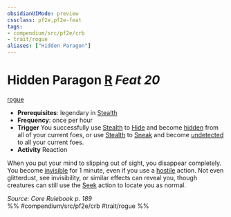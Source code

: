 ```yaml
---
obsidianUIMode: preview
cssclass: pf2e,pf2e-feat
tags:
- compendium/src/pf2e/crb
- trait/rogue
aliases: ["Hidden Paragon"]
---
```

# Hidden Paragon  [R](/rules/core-rulebook/chapter-9-playing-the-game.md#Actions "Reaction") *Feat 20*  
[rogue](/rules/traits/rogue.md)  

- **Prerequisites**: legendary in [Stealth](/compendium/skills.md#Stealth)
- **Frequency**: once per hour
- **Trigger** You successfully use [Stealth](/compendium/skills.md#Stealth) to [Hide](/rules/actions/hide.md) and become [hidden](/rules/conditions.md#Hidden) from all of your current foes, or use [Stealth](/compendium/skills.md#Stealth) to [Sneak](/rules/actions/sneak.md) and become [undetected](/rules/conditions.md#Undetected) to all your current foes.
- **Activity** Reaction

When you put your mind to slipping out of sight, you disappear completely. You become [invisible](/rules/conditions.md#Invisible) for 1 minute, even if you use a [hostile](/rules/conditions.md#Hostile) action. Not even glitterdust, see invisibility, or similar effects can reveal you, though creatures can still use the [Seek](/rules/actions/seek.md) action to locate you as normal.

*Source: Core Rulebook p. 189*  
%% #compendium/src/pf2e/crb #trait/rogue %%